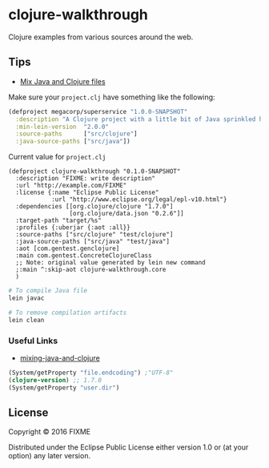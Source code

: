# clojure-walkthrough

Clojure examples from various sources around the web.

## Tips

- [Mix Java and Clojure files](https://github.com/technomancy/leiningen/blob/master/doc/MIXED_PROJECTS.md)

Make sure your `project.clj` have something like the following:

```clj
(defproject megacorp/superservice "1.0.0-SNAPSHOT"
  :description "A Clojure project with a little bit of Java sprinkled here and there"
  :min-lein-version  "2.0.0"
  :source-paths      ["src/clojure"]
  :java-source-paths ["src/java"])
```

Current value for `project.clj`

```
(defproject clojure-walkthrough "0.1.0-SNAPSHOT"
  :description "FIXME: write description"
  :url "http://example.com/FIXME"
  :license {:name "Eclipse Public License"
            :url "http://www.eclipse.org/legal/epl-v10.html"}
  :dependencies [[org.clojure/clojure "1.7.0"]
                 [org.clojure/data.json "0.2.6"]]
  :target-path "target/%s"
  :profiles {:uberjar {:aot :all}}
  :source-paths ["src/clojure" "test/clojure"]
  :java-source-paths ["src/java" "test/java"]
  :aot [com.gentest.genclojure]
  :main com.gentest.ConcreteClojureClass
  ;; Note: original value generated by lein new command
  ;:main ^:skip-aot clojure-walkthrough.core
  )
```

```sh
# To compile Java file
lein javac

# To remove compilation artifacts
lein clean
```

### Useful Links

- [mixing-java-and-clojure](https://github.com/quephird/mixing-java-and-clojure)

```clj
(System/getProperty "file.endcoding") ;"UTF-8"
(clojure-version) ;; 1.7.0
(System/getProperty "user.dir")
```

## License

Copyright © 2016 FIXME

Distributed under the Eclipse Public License either version 1.0 or (at
your option) any later version.
